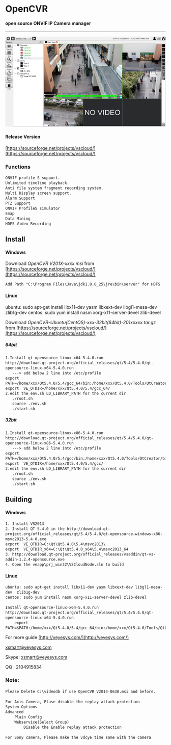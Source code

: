 # OpenCVR #
#### open source ONVIF IP Camera manager ####

----------
![](https://github.com/xsmart/ve-img/raw/master/snapshot/20141203.png)

#### Release Version ####
[https://sourceforge.net/projects/vscloud/](https://sourceforge.net/projects/vscloud/)

### Functions ###
	ONVIF profile S support.
    Unlimited timeline playback.
	Anti file system fragment recording system.
	Multi Display screen support.
	Alarm Support
	PTZ Support
	ONVIF ProfileS simulator
	Emap
	Data Mining
	HDFS Video Recording

## Install ##
#### Windows ####
Download *OpenCVR V201X-xxxx.msi*  from 
[https://sourceforge.net/projects/vscloud/](https://sourceforge.net/projects/vscloud/) 

    Add Path "C:\Program Files\Java\jdk1.8.0_25\jre\bin\server" for HDFS

#### Linux ####
ubuntu: sudo apt-get install libx11-dev yasm libxext-dev libgl1-mesa-dev  zlib1g-dev
centos: sudo yum install nasm xorg-x11-server-devel zlib-devel

Download *OpenCVR-Ubuntu(CentOS)-xxx-32bit(64bit)-201xxxxx.tar.gz*  from
[https://sourceforge.net/projects/vscloud/](https://sourceforge.net/projects/vscloud/)

##### 64bit #####
	1.Install qt-opensource-linux-x64-5.4.0.run 
	http://download.qt-project.org/official_releases/qt/5.4/5.4.0/qt-opensource-linux-x64-5.4.0.run 
	   ---> add below 2 line into /etc/profile
	export  PATH=/home/xxx/Qt5.4.0/5.4/gcc_64/bin:/home/xxx/Qt5.4.0/Tools/QtCreator/bin/:$PATH
	export  VE_QTDIR=/home/xxx/Qt5.4.0/5.4/gcc_64/
	2.edit the env.sh LD_LIBRARY_PATH for the current dir
	   ./root.sh
	   source ./env.sh
	   ./start.sh
		
##### 32bit #####
	1.Install qt-opensource-linux-x86-5.4.0.run 
	http://download.qt-project.org/official_releases/qt/5.4/5.4.0/qt-opensource-linux-x86-5.4.0.run 
	   ---> add below 2 line into /etc/profile
	export  PATH=/home/xxx/Qt5.4.0/5.4/gcc/bin:/home/xxx/Qt5.4.0/Tools/QtCreator/bin/:$PATH
	export  VE_QTDIR=/home/xxx/Qt5.4.0/5.4/gcc/
	2.edit the env.sh LD_LIBRARY_PATH for the current dir
	   ./root.sh
	   source ./env.sh
	   ./start.sh
	
## Building ##
#### Windows ####
	1. Install VS2013
	2. Install QT 5.4.0 in the http://download.qt-project.org/official_releases/qt/5.4/5.4.0/qt-opensource-windows-x86-msvc2013-5.4.0.exe
	export  VE_QTDIR=C:\Qt\Qt5.4.0\5.4\msvc2013\
	export  VE_QTDIR_x64=C:\Qt\Qt5.4.0_x64\5.4\msvc2013_64
	3. http://download.qt-project.org/official_releases/vsaddin/qt-vs-addin-1.2.4-opensource.exe
	4. Open the veapp\prj_win32\VSCloudNode.sln to build

#### Linux ####
	ubuntu: sudo apt-get install libx11-dev yasm libxext-dev libgl1-mesa-dev  zlib1g-dev
	centos: sudo yum install nasm xorg-x11-server-devel zlib-devel
	
	Install qt-opensource-linux-x64-5.4.0.run
	http://download.qt-project.org/official_releases/qt/5.4/5.4.0/qt-opensource-linux-x64-5.4.0.run
		export  PATH=$PATH:/home/xxx/Qt5.4.0/5.4/gcc_64/bin:/home/xxx/Qt5.4.0/Tools/QtCreator/bin/

For more guide
[http://veyesys.com/](http://veyesys.com/)

[xsmart@veyesys.com](xsmart@veyesys.com)

Skype: xsmart@veyesys.com

QQ   : 2104915834
### Note: ###
	Please Delete C:\videodb if use OpenCVR V2014-0630.msi and before.
    
	For Axis Camera, Plase disable the replay attack protection
	System Options
	Advanced
		Plain Config
		Webservice(Select Group)
			Disable the Enable replay attack protection
	
	For Sony camera, Please make the vdcye time same with the camera
		


		

